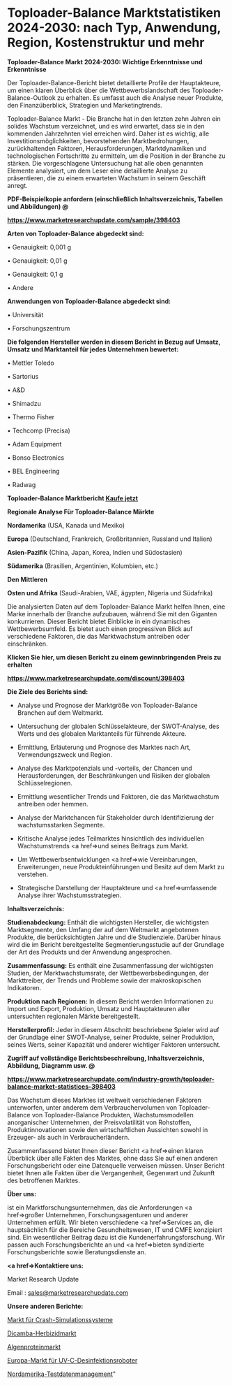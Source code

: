 # Toploader-Balance Marktstatistiken 2024-2030: nach Typ, Anwendung, Region, Kostenstruktur und mehr

<strong>Toploader-Balance Markt 2024-2030: Wichtige Erkenntnisse und Erkenntnisse</strong>

Der Toploader-Balance-Bericht bietet detaillierte Profile der Hauptakteure, um einen klaren Überblick über die Wettbewerbslandschaft des Toploader-Balance-Outlook zu erhalten. Es umfasst auch die Analyse neuer Produkte, den Finanzüberblick, Strategien und Marketingtrends.

Toploader-Balance Markt - Die Branche hat in den letzten zehn Jahren ein solides Wachstum verzeichnet, und es wird erwartet, dass sie in den kommenden Jahrzehnten viel erreichen wird. Daher ist es wichtig, alle Investitionsmöglichkeiten, bevorstehenden Marktbedrohungen, zurückhaltenden Faktoren, Herausforderungen, Marktdynamiken und technologischen Fortschritte zu ermitteln, um die Position in der Branche zu stärken. Die vorgeschlagene Untersuchung hat alle oben genannten Elemente analysiert, um dem Leser eine detaillierte Analyse zu präsentieren, die zu einem erwarteten Wachstum in seinem Geschäft anregt.



<strong><b>PDF-Beispielkopie anfordern (einschließlich Inhaltsverzeichnis, Tabellen und Abbildungen) @ </b></strong>

<strong><a href=https://www.marketresearchupdate.com/sample/398403>

<strong>https://www.marketresearchupdate.com/sample/398403</u></a></strong></strong>



<strong>Arten von Toploader-Balance abgedeckt sind:</strong>

• Genauigkeit: 0,001 g

• Genauigkeit: 0,01 g

• Genauigkeit: 0,1 g

• Andere



<strong>Anwendungen von Toploader-Balance abgedeckt sind:</strong>

• Universität

• Forschungszentrum



<strong>Die folgenden Hersteller werden in diesem Bericht in Bezug auf Umsatz, Umsatz und Marktanteil für jedes Unternehmen bewertet:</strong>

• Mettler Toledo

• Sartorius

• A&D

• Shimadzu

• Thermo Fisher

• Techcomp (Precisa)

• Adam Equipment

• Bonso Electronics

• BEL Engineering

• Radwag



<strong>Toploader-Balance Marktbericht <a href=https://www.marketresearchupdate.com/buynow/398403>Kaufe jetzt</a></strong>



<strong>Regionale Analyse Für Toploader-Balance Märkte</strong>



<strong>Nordamerika</strong> (USA, Kanada und Mexiko)



<strong>Europa</strong> (Deutschland, Frankreich, Großbritannien, Russland und Italien)



<strong>Asien-Pazifik</strong> (China, Japan, Korea, Indien und Südostasien)



<strong>Südamerika</strong> (Brasilien, Argentinien, Kolumbien, etc.)



<strong>Den Mittleren</strong> 

<strong>Osten und Afrika</strong> (Saudi-Arabien, VAE, ägypten, Nigeria und Südafrika)

Die analysierten Daten auf dem Toploader-Balance Markt helfen Ihnen, eine Marke innerhalb der Branche aufzubauen, während Sie mit den Giganten konkurrieren. Dieser Bericht bietet Einblicke in ein dynamisches Wettbewerbsumfeld. Es bietet auch einen progressiven Blick auf verschiedene Faktoren, die das Marktwachstum antreiben oder einschränken.



<strong>Klicken Sie hier, um diesen Bericht zu einem gewinnbringenden Preis zu erhalten
</strong>

<strong><a href=https://www.marketresearchupdate.com/discount/398403>https://www.marketresearchupdate.com/discount/398403</b></u></strong></a>



<strong>Die Ziele des Berichts sind:</strong>

- Analyse und Prognose der Marktgröße von Toploader-Balance Branchen auf dem Weltmarkt.

- Untersuchung der globalen Schlüsselakteure, der SWOT-Analyse, des Werts und des globalen Marktanteils für führende Akteure.

- Ermittlung, Erläuterung und Prognose des Marktes nach Art, Verwendungszweck und Region.

- Analyse des Marktpotenzials und -vorteils, der Chancen und Herausforderungen, der Beschränkungen und Risiken der globalen Schlüsselregionen.

- Ermittlung wesentlicher Trends und Faktoren, die das Marktwachstum antreiben oder hemmen.

- Analyse der Marktchancen für Stakeholder durch Identifizierung der wachstumsstarken Segmente.

- Kritische Analyse jedes Teilmarktes hinsichtlich des individuellen Wachstumstrends <a href=>und</a> seines Beitrags zum Markt.

- Um Wettbewerbsentwicklungen <a href=>wie</a> Vereinbarungen, Erweiterungen, neue Produkteinführungen und Besitz auf dem Markt zu verstehen.

- Strategische Darstellung der Hauptakteure und <a href=>umfas</a>sende Analyse ihrer Wachstumsstrategien.



<strong>Inhaltsverzeichnis:</strong>



<strong>Studienabdeckung:</strong> Enthält die wichtigsten Hersteller, die wichtigsten Marktsegmente, den Umfang der auf dem Weltmarkt angebotenen Produkte, die berücksichtigten Jahre und die Studienziele. Darüber hinaus wird die im Bericht bereitgestellte Segmentierungsstudie auf der Grundlage der Art des Produkts und der Anwendung angesprochen.



<strong>Zusammenfassung:</strong> Es enthält eine Zusammenfassung der wichtigsten Studien, der Marktwachstumsrate, der Wettbewerbsbedingungen, der Markttreiber, der Trends und Probleme sowie der makroskopischen Indikatoren.



<strong>Produktion nach Regionen:</strong> In diesem Bericht werden Informationen zu Import und Export, Produktion, Umsatz und Hauptakteuren aller untersuchten regionalen Märkte bereitgestellt.



<strong>Herstellerprofil:</strong> Jeder in diesem Abschnitt beschriebene Spieler wird auf der Grundlage einer SWOT-Analyse, seiner Produkte, seiner Produktion, seines Werts, seiner Kapazität und anderer wichtiger Faktoren untersucht.



<strong><b>Zugriff auf vollständige Berichtsbeschreibung, Inhaltsverzeichnis, Abbildung, Diagramm usw. @ </b></strong>

<strong><a href=https://www.marketresearchupdate.com/industry-growth/toploader-balance-market-statistices-398403>https://www.marketresearchupdate.com/industry-growth/toploader-balance-market-statistices-398403</a></strong>

Das Wachstum dieses Marktes ist weltweit verschiedenen Faktoren unterworfen, unter anderem dem Verbrauchervolumen von Toploader-Balance von Toploader-Balance Produkten, Wachstumsmodellen anorganischer Unternehmen, der Preisvolatilität von Rohstoffen, Produktinnovationen sowie den wirtschaftlichen Aussichten sowohl in Erzeuger- als auch in Verbraucherländern.

Zusammenfassend bietet Ihnen dieser Bericht <a href=>einen</a> klaren Überblick über alle Fakten des Marktes, ohne dass Sie auf einen anderen Forschungsbericht oder eine Datenquelle verweisen müssen. Unser Bericht bietet Ihnen alle Fakten über die Vergangenheit, Gegenwart und Zukunft des betroffenen Marktes.



<strong>Über uns:</strong>

 ist ein Marktforschungsunternehmen, das die Anforderungen <a href=>großer</a> Unternehmen, Forschungsagenturen und anderer Unternehmen erfüllt. Wir bieten verschiedene <a href=>Services</a> an, die hauptsächlich für die Bereiche Gesundheitswesen, IT und CMFE konzipiert sind. Ein wesentlicher Beitrag dazu ist die Kundenerfahrungsforschung. Wir passen auch Forschungsberichte an und <a href=>bieten</a> syndizierte Forschungsberichte sowie Beratungsdienste an.



<strong><a href=>Kontaktiere uns:</a></strong>

Market Research Update

Email : sales@marketresearchupdate.com



<strong>Unsere anderen Berichte:</strong>

<a href=https://www.linkedin.com/pulse/crash-simulation-systems-market-has-huge-demand>Markt für Crash-Simulationssysteme</a>

<a href=https://www.linkedin.com/pulse/dicamba-herbicide-market-outlooks-2023-size>Dicamba-Herbizidmarkt</a>

<a href=https://www.linkedin.com/pulse/algae-protein-market-size-share-outlook-growth-prospects>Algenproteinmarkt</a>

<a href=https://www.linkedin.com/pulse/europe-uv-c-disinfection-robot-market-size-growth>Europa-Markt für UV-C-Desinfektionsroboter</a>

<a href=https://www.linkedin.com/pulse/north-america-test-data-management>Nordamerika-Testdatenmanagement</a>"
